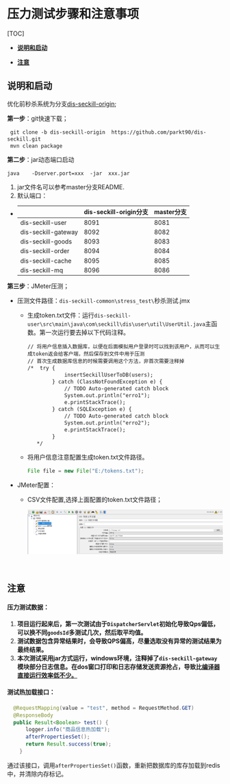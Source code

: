 # 压力测试步骤和注意事项

[TOC]

- **[说明和启动](#说明和启动)**

- **[注意](#注意)**

## 说明和启动

优化前秒杀系统为分支[dis-seckill-origin](https://github.com/parkt90/dis-seckill/tree/dis-seckill-origin);

**第一步**：git快速下载；

```
 git clone -b dis-seckill-origin  https://github.com/parkt90/dis-seckill.git
 mvn clean package
```

**第二步**：jar动态端口启动

```
java	-Dserver.port=xxx  -jar  xxx.jar
```

1.  jar文件名可以参考master分支README.
2.  默认端口：

- |                     | dis-seckill-origin分支 | master分支 |
  | ------------------- | ---------------------- | ---------- |
  | dis-seckill-user    | 8091                   | 8081       |
  | dis-seckill-gateway | 8092                   | 8082       |
  | dis-seckill-goods   | 8093                   | 8083       |
  | dis-seckill-order   | 8094                   | 8084       |
  | dis-seckill-cache   | 8095                   | 8085       |
  | dis-seckill-mq      | 8096                   | 8086       |

**第三步**：JMeter压测；

- ​	压测文件路径：`dis-seckill-common\stress_test\`秒杀测试.jmx

  - 生成token.txt文件：运行`dis-seckill-user\src\main\java\com\seckill\dis\user\util\UserUtil.java`主函数。第一次运行要去掉以下代码注释。

    ```
    // 将用户信息插入数据库，以便在后面模拟用户登录时可以找到该用户，从而可以生成token返会给客户端，然后保存到文件中用于压测
    // 首次生成数据库信息的时候需要调用这个方法，非首次需要注释掉
    /*  try {
                insertSeckillUserToDB(users);
            } catch (ClassNotFoundException e) {
                // TODO Auto-generated catch block
                System.out.println("erro1");
                e.printStackTrace();
            } catch (SQLException e) {
                // TODO Auto-generated catch block
                System.out.println("erro2");
                e.printStackTrace();
            } 
       */
    ```

    

  - 将用户信息注意配置生成token.txt文件路径。

    ```java
    File file = new File("E:/tokens.txt");
    ```

    

- JMeter配置：

  - CSV文件配置,选择上面配置的token.txt文件路径；

    ![jmeter](assets/token配置.png)



​		

## 注意

#### **压力测试数据：**

1. **项目运行起来后，第一次测试由于`DispatcherServlet`初始化导致Qps偏低，可以换不同`goodsId`多测试几次，然后取平均值。**
1. **测试数据包含异常结果时，会导致QPS偏高，尽量选取没有异常的测试结果为最终结果。**
1. **本次测试采用jar方式运行，windows环境，注释掉了`dis-seckill-gateway`模块部分日志信息。在dos窗口打印和日志存储发送资源抢占，导致比[编译器直接运行效率低不少。](https://www.zhihu.com/question/266331490)**

#### **测试热加载接口：**

```java
  @RequestMapping(value = "test", method = RequestMethod.GET)
  @ResponseBody
  public Result<Boolean> test() {
      logger.info("商品信息热加载");
      afterPropertiesSet();
      return Result.success(true);     
    }
```

通过该接口，调用`afterPropertiesSet()`函数，重新把数据库的库存加载到redis中，并清除内存标记。


